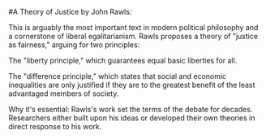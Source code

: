 #​A Theory of Justice by John Rawls: 

This is arguably the most important text in modern political philosophy and a cornerstone of liberal egalitarianism. Rawls proposes a theory of "justice as fairness," arguing for two principles: 

​The "liberty principle," which guarantees equal basic liberties for all. 

​The "difference principle," which states that social and economic inequalities are only justified if they are to the greatest benefit of the least advantaged members of society.  

​Why it's essential: Rawls's work set the terms of the debate for decades. Researchers either built upon his ideas or developed their own theories in direct response to his work.
